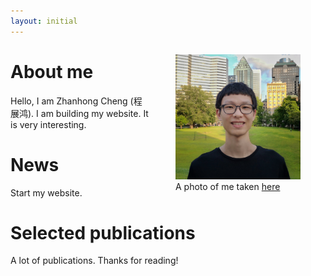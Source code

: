 ```yaml
---
layout: initial
---
```


<figure style="float:right;padding:10">
  <img src="assets/images/zhanhong.jpg" width="200" height="200" alt="my alt text"/>
  <figcaption>A photo of me taken <a href="https://goo.gl/maps/55mTwwm9Pfy7hUMZ6" target="_blank">here</a></figcaption>
</figure>

# About me
Hello, I am Zhanhong Cheng (程展鸿). I am building my website. It is very interesting.

# News
Start my website.

# Selected publications
A lot of publications. Thanks for reading!
